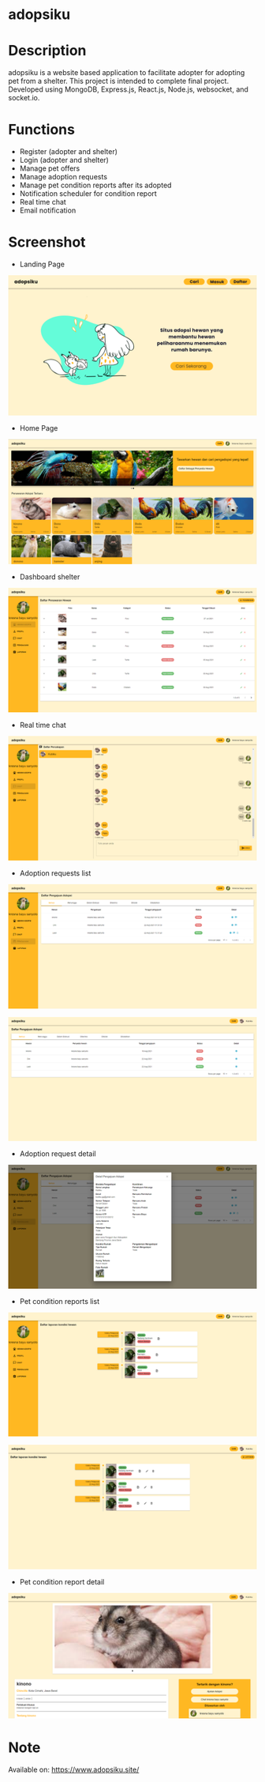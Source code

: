 # adopsiku
# Description
adopsiku is a website based application to facilitate adopter for adopting pet from a shelter. This project is intended to complete final project. Developed using MongoDB, Express.js, React.js, Node.js, websocket, and socket.io.

# Functions
- Register (adopter and shelter)
- Login (adopter and shelter)
- Manage pet offers
- Manage adoption requests
- Manage pet condition reports after its adopted
- Notification scheduler for condition report
- Real time chat
- Email notification

# Screenshot

- Landing Page

![](https://github.com/alyamaharanipj/adopsiku/blob/main/screenshot/Landing%20Page.png)

- Home Page

![](https://github.com/alyamaharanipj/adopsiku/blob/main/screenshot/poster1.png)

- Dashboard shelter

![](https://github.com/alyamaharanipj/adopsiku/blob/main/screenshot/poster2.png)

- Real time chat

![](https://github.com/alyamaharanipj/adopsiku/blob/main/screenshot/poster3.png)

- Adoption requests list

![](https://github.com/alyamaharanipj/adopsiku/blob/main/screenshot/poster5.png)

![](https://github.com/alyamaharanipj/adopsiku/blob/main/screenshot/poster7.png)

- Adoption request detail

![](https://github.com/alyamaharanipj/adopsiku/blob/main/screenshot/poster4.png)

- Pet condition reports list

![](https://github.com/alyamaharanipj/adopsiku/blob/main/screenshot/poster6.png)

![](https://github.com/alyamaharanipj/adopsiku/blob/main/screenshot/poster8.png)

- Pet condition report detail

![](https://github.com/alyamaharanipj/adopsiku/blob/main/screenshot/poster10.png)

# Note
Available on: https://www.adopsiku.site/
